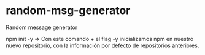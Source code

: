 # random-msg-generator
Random message generator

npm init -y => Con este comando + el flag -y inicializamos npm en nuestro nuevo repositorio, con la información por defecto de repositorios anteriores.